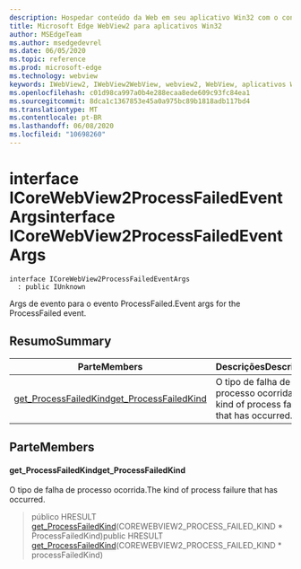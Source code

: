 ```yaml
---
description: Hospedar conteúdo da Web em seu aplicativo Win32 com o controle WebView2 do Microsoft Edge
title: Microsoft Edge WebView2 para aplicativos Win32
author: MSEdgeTeam
ms.author: msedgedevrel
ms.date: 06/05/2020
ms.topic: reference
ms.prod: microsoft-edge
ms.technology: webview
keywords: IWebView2, IWebView2WebView, webview2, WebView, aplicativos Win32, Win32, Edge, ICoreWebView2, ICoreWebView2Controller, controle do navegador, HTML Edge
ms.openlocfilehash: c01d98ca997a0b4e288ecaa8ede609c93fc84ea1
ms.sourcegitcommit: 8dca1c1367853e45a0a975bc89b1818adb117bd4
ms.translationtype: MT
ms.contentlocale: pt-BR
ms.lasthandoff: 06/08/2020
ms.locfileid: "10698260"
---
```

# <span data-ttu-id="063f5-104">interface ICoreWebView2ProcessFailedEventArgs</span><span class="sxs-lookup"><span data-stu-id="063f5-104">interface ICoreWebView2ProcessFailedEventArgs</span></span> 

```
interface ICoreWebView2ProcessFailedEventArgs
  : public IUnknown
```

<span data-ttu-id="063f5-105">Args de evento para o evento ProcessFailed.</span><span class="sxs-lookup"><span data-stu-id="063f5-105">Event args for the ProcessFailed event.</span></span>

## <span data-ttu-id="063f5-106">Resumo</span><span class="sxs-lookup"><span data-stu-id="063f5-106">Summary</span></span>

 <span data-ttu-id="063f5-107">Parte</span><span class="sxs-lookup"><span data-stu-id="063f5-107">Members</span></span>                        | <span data-ttu-id="063f5-108">Descrições</span><span class="sxs-lookup"><span data-stu-id="063f5-108">Descriptions</span></span>
--------------------------------|---------------------------------------------
[<span data-ttu-id="063f5-109">get_ProcessFailedKind</span><span class="sxs-lookup"><span data-stu-id="063f5-109">get_ProcessFailedKind</span></span>](#get_processfailedkind) | <span data-ttu-id="063f5-110">O tipo de falha de processo ocorrida.</span><span class="sxs-lookup"><span data-stu-id="063f5-110">The kind of process failure that has occurred.</span></span>

## <span data-ttu-id="063f5-111">Parte</span><span class="sxs-lookup"><span data-stu-id="063f5-111">Members</span></span>

#### <span data-ttu-id="063f5-112">get_ProcessFailedKind</span><span class="sxs-lookup"><span data-stu-id="063f5-112">get_ProcessFailedKind</span></span> 

<span data-ttu-id="063f5-113">O tipo de falha de processo ocorrida.</span><span class="sxs-lookup"><span data-stu-id="063f5-113">The kind of process failure that has occurred.</span></span>

> <span data-ttu-id="063f5-114">público HRESULT [get_ProcessFailedKind](#get_processfailedkind)(COREWEBVIEW2_PROCESS_FAILED_KIND \* ProcessFailedKind)</span><span class="sxs-lookup"><span data-stu-id="063f5-114">public HRESULT [get_ProcessFailedKind](#get_processfailedkind)(COREWEBVIEW2_PROCESS_FAILED_KIND \* processFailedKind)</span></span>

